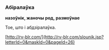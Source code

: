 ### Абіралаўка
**назоўнік, жаночы род, размоўнае**

Тое, што і абдзіралаўка.

<a rel="author">[http://rv-blr.com/](http://rv-blr.com/slounik.jsp?letterId=0&maskId=0&pageId=26)</a>
